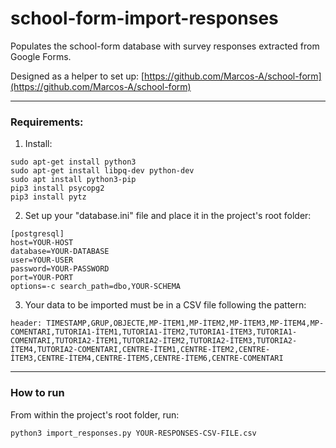 # school-form-import-responses
Populates the school-form database with survey responses extracted from Google Forms.

Designed as a helper to set up: [https://github.com/Marcos-A/school-form](https://github.com/Marcos-A/school-form)

---

### Requirements:
1. Install:

```
sudo apt-get install python3	
sudo apt-get install libpq-dev python-dev
sudo apt install python3-pip
pip3 install psycopg2
pip3 install pytz
```

2. Set up your "database.ini" file and place it in the project's root folder:

```
[postgresql]
host=YOUR-HOST
database=YOUR-DATABASE
user=YOUR-USER
password=YOUR-PASSWORD
port=YOUR-PORT
options=-c search_path=dbo,YOUR-SCHEMA
```

3. Your data to be imported must be in a CSV file following the pattern:

```
header: TIMESTAMP,GRUP,OBJECTE,MP-ÍTEM1,MP-ÍTEM2,MP-ÍTEM3,MP-ÍTEM4,MP-COMENTARI,TUTORIA1-ÍTEM1,TUTORIA1-ÍTEM2,TUTORIA1-ÍTEM3,TUTORIA1-COMENTARI,TUTORIA2-ÍTEM1,TUTORIA2-ÍTEM2,TUTORIA2-ÍTEM3,TUTORIA2-ÍTEM4,TUTORIA2-COMENTARI,CENTRE-ÍTEM1,CENTRE-ÍTEM2,CENTRE-ÍTEM3,CENTRE-ÍTEM4,CENTRE-ÍTEM5,CENTRE-ÍTEM6,CENTRE-COMENTARI
```


---

### How to run
From within the project's root folder, run:

`python3 import_responses.py YOUR-RESPONSES-CSV-FILE.csv`
